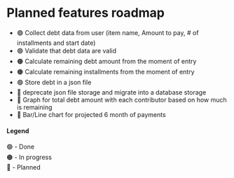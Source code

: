 

# Planned features roadmap
- 🟢 Collect debt data from user (item name, Amount to pay, # of installments and start date)
- 🟢 Validate that debt data are valid 
- 🟠 Calculate remaining debt amount from the moment of entry
- 🟠 Calculate remaining installments from the moment of entry
- 🟢 Store debt in a json file
- 🔵 deprecate json file storage and migrate into a database storage
- 🔵 Graph for total debt amount with each contributor based on how much is remaining
- 🔵 Bar/Line chart for projected 6 month of payments 

#### Legend
🟢 - Done  
🟠 - In progress  
🔵 - Planned